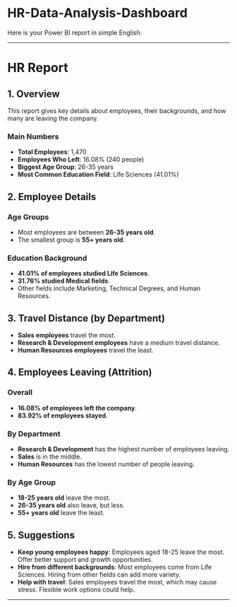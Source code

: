 # HR-Data-Analysis-Dashboard
Here is your Power BI report in simple English:  

---

# **HR Report**  

## **1. Overview**  
This report gives key details about employees, their backgrounds, and how many are leaving the company.  

### **Main Numbers**  
- **Total Employees**: 1,470  
- **Employees Who Left**: 16.08% (240 people)  
- **Biggest Age Group**: 26-35 years  
- **Most Common Education Field**: Life Sciences (41.01%)  

## **2. Employee Details**  

### **Age Groups**  
- Most employees are between **26-35 years old**.  
- The smallest group is **55+ years old**.  

### **Education Background**  
- **41.01% of employees studied Life Sciences**.  
- **31.76% studied Medical fields**.  
- Other fields include Marketing, Technical Degrees, and Human Resources.  

## **3. Travel Distance (by Department)**  
- **Sales employees** travel the most.  
- **Research & Development employees** have a medium travel distance.  
- **Human Resources employees** travel the least.  

## **4. Employees Leaving (Attrition)**  
### **Overall**  
- **16.08% of employees left the company**.  
- **83.92% of employees stayed**.  

### **By Department**  
- **Research & Development** has the highest number of employees leaving.  
- **Sales** is in the middle.  
- **Human Resources** has the lowest number of people leaving.  

### **By Age Group**  
- **18-25 years old** leave the most.  
- **26-35 years old** also leave, but less.  
- **55+ years old** leave the least.  

## **5. Suggestions**  
- **Keep young employees happy**: Employees aged 18-25 leave the most. Offer better support and growth opportunities.  
- **Hire from different backgrounds**: Most employees come from Life Sciences. Hiring from other fields can add more variety.  
- **Help with travel**: Sales employees travel the most, which may cause stress. Flexible work options could help.  

---
